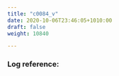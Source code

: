 ```yaml
---
title: "c0084_v"
date: 2020-10-06T23:46:05+1010:00
draft: false
weight: 10840

---
```


### Log reference: <no value>

```
